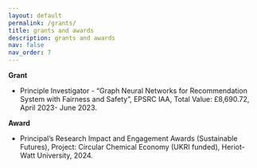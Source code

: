 ```yaml
---
layout: default
permalink: /grants/
title: grants and awards
description: grants and awards
nav: false
nav_order: 7
---
```


**Grant**

<ul>

<li>Principle Investigator - “Graph Neural Networks for Recommendation System with Fairness and Safety”, EPSRC IAA, Total Value: £8,690.72, April 2023- June 2023.</li>
</ul>

**Award**
<ul>
<li>Principal’s Research Impact and Engagement Awards (Sustainable Futures), Project: Circular Chemical Economy (UKRI funded), Heriot-Watt University, 2024.</li>
</ul>